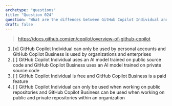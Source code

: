 ```yaml
---
archetype: "questions"
title: "Question 024"
question: "What are the diffences between GitHub Copilot Individual and GitHub Copilot Business?"
draft: false
---
```



> https://docs.github.com/en/copilot/overview-of-github-copilot
1. [x] GitHub Copilot Individual can only be used by personal accounts and GitHub Copilot Business is used by organizations and enterprises
1. [ ] GitHub Copilot Individual uses an AI model trained on public source code and GitHub Copilot Business uses an AI model trained on private source code
1. [ ] GitHub Copilot Individual is free and GitHub Copilot Business is a paid feature
1. [ ] GitHub Copilot Individual can only be used when working on public repositories and GitHub Copilot Business can be used when working on public and private repositories within an organization
